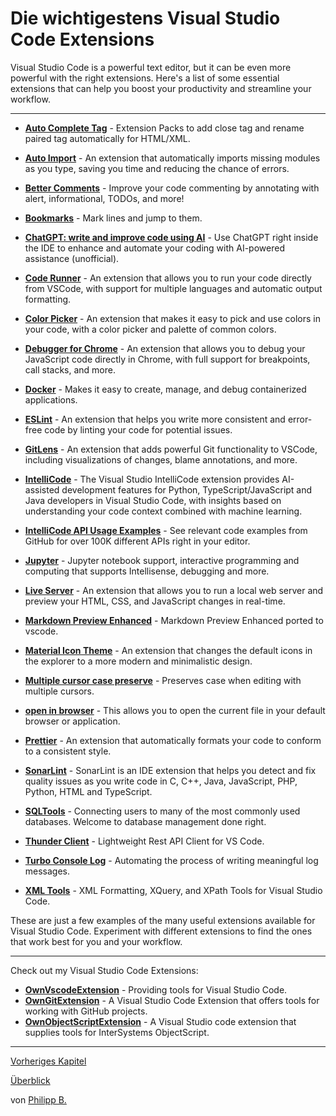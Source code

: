 # Die wichtigestens Visual Studio Code Extensions

Visual Studio Code is a powerful text editor, but it can be even more powerful with the right extensions. Here's a list of some essential extensions that can help you boost your productivity and streamline your workflow.

---

* **[Auto Complete Tag](https://marketplace.visualstudio.com/items?itemName=formulahendry.auto-complete-tag)** - Extension Packs to add close tag and rename paired tag automatically for HTML/XML.

* **[Auto Import](https://marketplace.visualstudio.com/items?itemName=steoates.autoimport)** - An extension that automatically imports missing modules as you type, saving you time and reducing the chance of errors.

* **[Better Comments](https://marketplace.visualstudio.com/items?itemName=aaron-bond.better-comments)** - Improve your code commenting by annotating with alert, informational, TODOs, and more!

* **[Bookmarks](https://marketplace.visualstudio.com/items?itemName=alefragnani.Bookmarks)** - Mark lines and jump to them.

* **[ChatGPT: write and improve code using AI](https://marketplace.visualstudio.com/items?itemName=timkmecl.chatgpt)** - Use ChatGPT right inside the IDE to enhance and automate your coding with AI-powered assistance (unofficial).

* **[Code Runner](https://marketplace.visualstudio.com/items?itemName=formulahendry.code-runner)** - An extension that allows you to run your code directly from VSCode, with support for multiple languages and automatic output formatting.

* **[Color Picker](https://marketplace.visualstudio.com/items?itemName=anseki.vscode-color)** - An extension that makes it easy to pick and use colors in your code, with a color picker and palette of common colors.

* **[Debugger for Chrome](https://marketplace.visualstudio.com/items?itemName=msjsdiag.debugger-for-chrome)** - An extension that allows you to debug your JavaScript code directly in Chrome, with full support for breakpoints, call stacks, and more.

* **[Docker](https://marketplace.visualstudio.com/items?itemName=ms-azuretools.vscode-docker)** - Makes it easy to create, manage, and debug containerized applications.

* **[ESLint](https://marketplace.visualstudio.com/items?itemName=dbaeumer.vscode-eslint)** - An extension that helps you write more consistent and error-free code by linting your code for potential issues.

* **[GitLens](https://marketplace.visualstudio.com/items?itemName=eamodio.gitlens)** - An extension that adds powerful Git functionality to VSCode, including visualizations of changes, blame annotations, and more.

* **[IntelliCode](https://marketplace.visualstudio.com/items?itemName=VisualStudioExptTeam.vscodeintellicode)** - The Visual Studio IntelliCode extension provides AI-assisted development features for Python, TypeScript/JavaScript and Java developers in Visual Studio Code, with insights based on understanding your code context combined with machine learning.

* **[IntelliCode API Usage Examples](https://marketplace.visualstudio.com/items?itemName=VisualStudioExptTeam.intellicode-api-usage-examples)** - See relevant code examples from GitHub for over 100K different APIs right in your editor.

* **[Jupyter](https://marketplace.visualstudio.com/items?itemName=ms-toolsai.jupyter)** - Jupyter notebook support, interactive programming and computing that supports Intellisense, debugging and more.

* **[Live Server](https://marketplace.visualstudio.com/items?itemName=ritwickdey.LiveServer)** - An extension that allows you to run a local web server and preview your HTML, CSS, and JavaScript changes in real-time.

* **[Markdown Preview Enhanced](https://marketplace.visualstudio.com/items?itemName=shd101wyy.markdown-preview-enhanced)** - Markdown Preview Enhanced ported to vscode.

* **[Material Icon Theme](https://marketplace.visualstudio.com/items?itemName=PKief.material-icon-theme)** - An extension that changes the default icons in the explorer to a more modern and minimalistic design.

* **[Multiple cursor case preserve](https://marketplace.visualstudio.com/items?itemName=Cardinal90.multi-cursor-case-preserve)** - Preserves case when editing with multiple cursors.

* **[open in browser](https://marketplace.visualstudio.com/items?itemName=techer.open-in-browser)** - This allows you to open the current file in your default browser or application.

* **[Prettier](https://marketplace.visualstudio.com/items?itemName=esbenp.prettier-vscode)** - An extension that automatically formats your code to conform to a consistent style.

* **[SonarLint](https://marketplace.visualstudio.com/items?itemName=SonarSource.sonarlint-vscode)** - SonarLint is an IDE extension that helps you detect and fix quality issues as you write code in C, C++, Java, JavaScript, PHP, Python, HTML and TypeScript.

* **[SQLTools](https://marketplace.visualstudio.com/items?itemName=mtxr.sqltools)** - Connecting users to many of the most commonly used databases. Welcome to database management done right.

* **[Thunder Client](https://marketplace.visualstudio.com/items?itemName=rangav.vscode-thunder-client)** - Lightweight Rest API Client for VS Code.

* **[Turbo Console Log](https://marketplace.visualstudio.com/items?itemName=ChakrounAnas.turbo-console-log)** - Automating the process of writing meaningful log messages.

* **[XML Tools](https://marketplace.visualstudio.com/items?itemName=DotJoshJohnson.xml)** - XML Formatting, XQuery, and XPath Tools for Visual Studio Code.

These are just a few examples of the many useful extensions available for Visual Studio Code. Experiment with different extensions to find the ones that work best for you and your workflow.

---

Check out my Visual Studio Code Extensions:

* **[OwnVscodeExtension](https://github.com/phil1436/ownvscodeextension)** - Providing tools for Visual Studio Code.
* **[OwnGitExtension](https://github.com/phil1436/owngitextension)** - A Visual Studio Code Extension that offers tools for working with GitHub projects.
* **[OwnObjectScriptExtension](https://github.com/phil1436/ownobjectscriptextension)** - A Visual Studio code extension that supplies tools for InterSystems ObjectScript.

---

[Vorheriges Kapitel](KeyboardShortcuts.md)

[Überblick](../README.md)

von [Philipp B.](https://github.com/phil1436)
